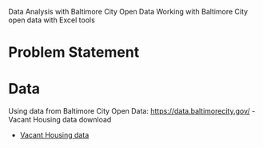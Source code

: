 Data Analysis with Baltimore City Open Data
Working with Baltimore City open data with Excel tools 

# Problem Statement 

# Data 
Using data from Baltimore City Open Data: https://data.baltimorecity.gov/ 
-Vacant Housing data download  
- [Vacant Housing data](https://data.batlimorecity.gov)  
